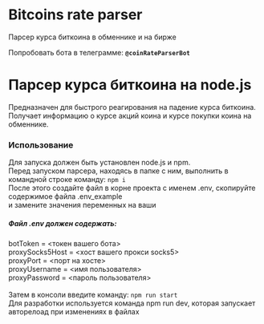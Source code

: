 # Bitcoins rate parser
Парсер курса биткоина в обменнике и на бирже

Попробовать бота в телеграмме: <code>**@coinRateParserBot**</code>

# Парсер курса биткоина на node.js
Предназначен для быстрого реагирования на падение курса биткоина.
<br />
Получает информацию о курсе акций коина и курсе покупки коина на обменнике.

### Использование
Для запуска должен быть установлен node.js и npm.
<br />
Перед запуском парсера, находясь в папке с ним, выполнить в командной строке команду: <code>npm i</code>
<br />
После этого создайте файл в корне проекта с именем .env, скопируйте cодержимое файла .env_example
<br />
и замените значения переменных на ваши
<br />
##### Файл .env должен содержать:
botToken = <токен вашего бота>
<br />
proxySocks5Host = <хост вашего прокси socks5>
<br />
proxyPort = <порт на хосте>
<br />
proxyUsername = <имя пользователя>
<br />
proxyPassword = <пароль пользователя>
<br />
<br />
Затем в консоли введите команду: <code>npm run start</code>
<br />
Для разработки используется команда npm run dev, которая запускает авторелоад при изменениях в файлах
